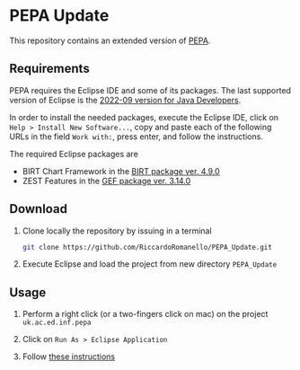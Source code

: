 # PEPA Update

This repository contains an extended version of [PEPA](https://www.dcs.ed.ac.uk/pepa/).

## Requirements

PEPA requires the Eclipse IDE and some of its packages. The last supported version of Eclipse is the [2022-09 version for Java Developers](https://www.eclipse.org/downloads/packages/release/2022-09/r/eclipse-ide-java-developers).
 
In order to install the needed packages, execute the Eclipse IDE, click on `Help > Install New Software...`, copy and paste each of the following URLs in the field `Work with:`, press enter, and follow the instructions.

The required Eclipse packages are

- BIRT Chart Framework in the [BIRT package ver. 4.9.0](https://archive.eclipse.org/birt/update-site/4.9.0/)
- ZEST Features in the [GEF package ver. 3.14.0](https://download.eclipse.org/tools/gef/classic/release/3.14.0/)


## Download

1. Clone locally the repository by issuing in a terminal

    ```bash
    git clone https://github.com/RiccardoRomanello/PEPA_Update.git
    ``` 

2. Execute Eclipse and load the project from new directory `PEPA_Update`

## Usage

1. Perform a right click (or a two-fingers click on mac) on the project `uk.ac.ed.inf.pepa`

2. Click on `Run As > Eclipse Application`

3. Follow [these instructions](https://www.dcs.ed.ac.uk/pepa/documentation/#SEC1.1)

